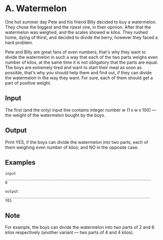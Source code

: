 # A. Watermelon

One hot summer day Pete and his friend Billy decided to buy a watermelon. They chose the biggest and the ripest one, in their opinion. After that the watermelon was weighed, and the scales showed w kilos. They rushed home, dying of thirst, and decided to divide the berry, however they faced a hard problem.

Pete and Billy are great fans of even numbers, that's why they want to divide the watermelon in such a way that each of the two parts weighs even number of kilos, at the same time it is not obligatory that the parts are equal. The boys are extremely tired and want to start their meal as soon as possible, that's why you should help them and find out, if they can divide the watermelon in the way they want. For sure, each of them should get a part of positive weight.

## Input

The first (and the only) input line contains integer number w (1 ≤ w ≤ 100) — the weight of the watermelon bought by the boys.

## Output

Print YES, if the boys can divide the watermelon into two parts, each of them weighing even number of kilos; and NO in the opposite case.

## Examples



```bash
input
___________________________________________________________________
8
```
```bash
output
___________________________________________________________________
YES
```

## Note
For example, the boys can divide the watermelon into two parts of 2 and 6 kilos respectively (another variant — two parts of 4 and 4 kilos).
